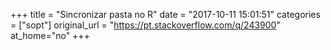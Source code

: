 +++
title = "Sincronizar pasta no R"
date = "2017-10-11 15:01:51"
categories = ["sopt"]
original_url = "https://pt.stackoverflow.com/q/243900"
at_home="no"
+++

